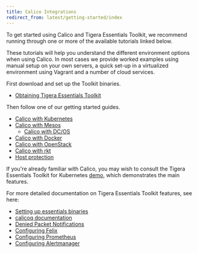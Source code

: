 ```yaml
---
title: Calico Integrations
redirect_from: latest/getting-started/index
---
```


To get started using Calico and Tigera Essentials Toolkit, we recommend running
through one or more of the available tutorials linked below.

These tutorials will help you understand the different environment options when
using Calico.  In most cases we provide worked examples using manual setup on
your own servers, a quick set-up in a virtualized environment using Vagrant and
a number of cloud services.

First download and set up the Toolkit binaries.
- [Obtaining Tigera Essentials Toolkit](essentials)

Then follow one of our getting started guides.
- [Calico with Kubernetes](kubernetes)
- [Calico with Mesos](mesos)
  - [Calico with DC/OS](mesos/installation/dc-os)
- [Calico with Docker](docker)
- [Calico with OpenStack](openstack)
- [Calico with rkt](rkt)
- [Host protection](bare-metal/bare-metal)

If you're already familiar with Calico, you may wish to consult the
Tigera Essentials Toolkit for Kubernetes [demo](essentials/simple-policy-essentials), which
demonstrates the main features.

For more detailed documentation on Tigera Essentials Toolkit features, see here:
- [Setting up essentials binaries](essentials)
- [calicoq documentation]({{site.baseurl}}/{{page.version}}/reference/calicoq)
- [Denied Packet Notifications]({{site.baseurl}}/{{page.version}}/reference/essentials/policy-violations)
- [Configuring Felix]({{site.baseurl}}/{{page.version}}/reference/felix/configuration)
- [Configuring Prometheus]({{site.baseurl}}/{{page.version}}/usage/configuration/prometheus)
- [Configuring Alertmanager]({{site.baseurl}}/{{page.version}}/usage/configuration/alertmanager)
